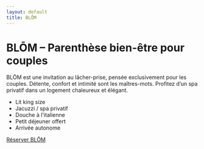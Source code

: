 ```yaml
---
layout: default
title: BLŌM
---
```


<h1>BLŌM – Parenthèse bien-être pour couples</h1>
<p>
BLŌM est une invitation au lâcher-prise, pensée exclusivement pour les couples. Détente, confort et intimité sont les maîtres-mots.
Profitez d’un spa privatif dans un logement chaleureux et élégant.
</p>

<ul>
  <li>Lit king size</li>
  <li>Jacuzzi / spa privatif</li>
  <li>Douche à l'italienne</li>
  <li>Petit déjeuner offert</li>
  <li>Arrivée autonome</li>
</ul>

<a href="https://tonliendereservation.com/blom" class="btn btn-blom">Réserver BLŌM</a>
